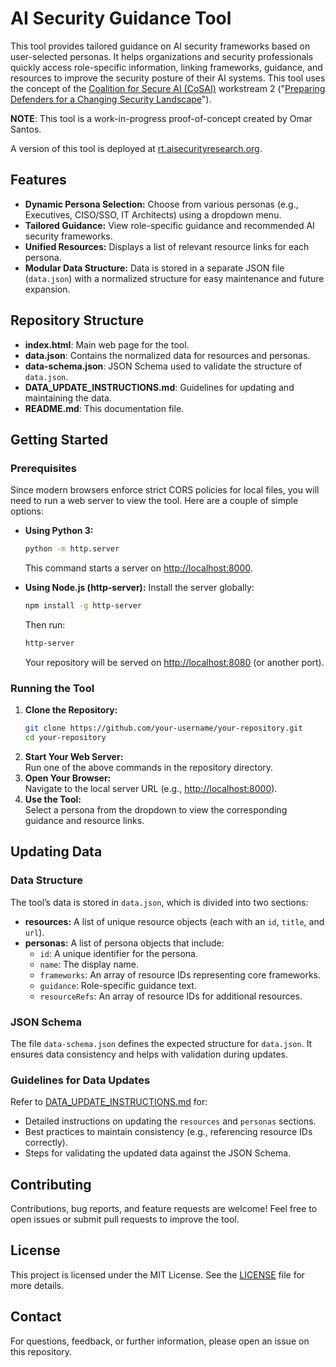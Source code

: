 # AI Security Guidance Tool

This tool provides tailored guidance on AI security frameworks based on user-selected personas. It helps organizations and security professionals quickly access role-specific information, linking frameworks, guidance, and resources to improve the security posture of their AI systems. This tool uses the concept of the [Coalition for Secure AI (CoSAI)](https://www.coalitionforsecureai.org/) workstream 2 ("[Preparing Defenders for a Changing Security Landscape](https://github.com/cosai-oasis/ws2-defenders)").

**NOTE**: This tool is a work-in-progress proof-of-concept created by Omar Santos.

A version of this tool is deployed at [rt.aisecurityresearch.org](https://rt.aisecurityresearch.org).

## Features

- **Dynamic Persona Selection:** Choose from various personas (e.g., Executives, CISO/SSO, IT Architects) using a dropdown menu.
- **Tailored Guidance:** View role-specific guidance and recommended AI security frameworks.
- **Unified Resources:** Displays a list of relevant resource links for each persona.
- **Modular Data Structure:** Data is stored in a separate JSON file (`data.json`) with a normalized structure for easy maintenance and future expansion.

## Repository Structure

- **index.html**: Main web page for the tool.
- **data.json**: Contains the normalized data for resources and personas.
- **data-schema.json**: JSON Schema used to validate the structure of `data.json`.
- **DATA_UPDATE_INSTRUCTIONS.md**: Guidelines for updating and maintaining the data.
- **README.md**: This documentation file.

## Getting Started

### Prerequisites

Since modern browsers enforce strict CORS policies for local files, you will need to run a web server to view the tool. Here are a couple of simple options:

- **Using Python 3:**
  ```bash
  python -m http.server
  ```
  This command starts a server on [http://localhost:8000](http://localhost:8000).

- **Using Node.js (http-server):**
  Install the server globally:
  ```bash
  npm install -g http-server
  ```
  Then run:
  ```bash
  http-server
  ```
  Your repository will be served on [http://localhost:8080](http://localhost:8080) (or another port).

### Running the Tool

1. **Clone the Repository:**
   ```bash
   git clone https://github.com/your-username/your-repository.git
   cd your-repository
   ```
2. **Start Your Web Server:**  
   Run one of the above commands in the repository directory.
3. **Open Your Browser:**  
   Navigate to the local server URL (e.g., [http://localhost:8000](http://localhost:8000)).
4. **Use the Tool:**  
   Select a persona from the dropdown to view the corresponding guidance and resource links.

## Updating Data

### Data Structure

The tool’s data is stored in `data.json`, which is divided into two sections:

- **resources:** A list of unique resource objects (each with an `id`, `title`, and `url`).
- **personas:** A list of persona objects that include:
  - `id`: A unique identifier for the persona.
  - `name`: The display name.
  - `frameworks`: An array of resource IDs representing core frameworks.
  - `guidance`: Role-specific guidance text.
  - `resourceRefs`: An array of resource IDs for additional resources.

### JSON Schema

The file `data-schema.json` defines the expected structure for `data.json`. It ensures data consistency and helps with validation during updates.

### Guidelines for Data Updates

Refer to [DATA_UPDATE_INSTRUCTIONS.md](DATA_UPDATE_INSTRUCTIONS.md) for:
- Detailed instructions on updating the `resources` and `personas` sections.
- Best practices to maintain consistency (e.g., referencing resource IDs correctly).
- Steps for validating the updated data against the JSON Schema.

## Contributing

Contributions, bug reports, and feature requests are welcome! Feel free to open issues or submit pull requests to improve the tool.

## License

This project is licensed under the MIT License. See the [LICENSE](LICENSE) file for more details.


## Contact

For questions, feedback, or further information, please open an issue on this repository.